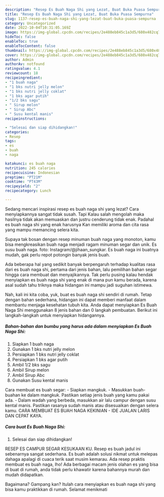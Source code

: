 ```yaml
---
description: "Resep Es Buah Naga Shi yang Lezat, Buat Buka Puasa Sempurna"
title: "Resep Es Buah Naga Shi yang Lezat, Buat Buka Puasa Sempurna"
slug: 1137-resep-es-buah-naga-shi-yang-lezat-buat-buka-puasa-sempurna
category: Uncategorized
date: 2022-10-04T10:31:05.169Z
image: https://img-global.cpcdn.com/recipes/2e488eb845c1a3d5/680x482cq70/es-buah-naga-shi-foto-resep-utama.jpg
hideToc: false
enableToc: true
enableTocContent: false
thumbnail: https://img-global.cpcdn.com/recipes/2e488eb845c1a3d5/680x482cq70/es-buah-naga-shi-foto-resep-utama.jpg
cover: https://img-global.cpcdn.com/recipes/2e488eb845c1a3d5/680x482cq70/es-buah-naga-shi-foto-resep-utama.jpg
author: Admin
authorAv: notfound
ratingvalue: 4.1
reviewcount: 18
recipeingredient:
- "1 buah naga"
- "1 bks nutri jelly melon"
- "1 bks nutri jelly coklat"
- "1 bks agar putih"
- "1/2 bks sagu"
- " Sirup melon"
- " Sirup Abc"
- " Susu kental manis"
recipeinstructions:

- "Selesai dan siap dihidangkan!"
categories:
- Resep
tags:
- es
- buah
- naga

katakunci: es buah naga 
nutrition: 245 calories
recipecuisine: Indonesian
preptime: "PT21M"
cooktime: "PT43M"
recipeyield: "2"
recipecategory: Lunch

---
```



Sedang mencari inspirasi resep es buah naga shi yang lezat? Cara menyiapkannya sangat tidak susah. Tapi Kalau salah mengolah maka hasilnya tidak akan memuaskan dan justru cenderung tidak enak. Padahal es buah naga shi yang enak harusnya Kan memiliki aroma dan cita rasa yang mampu memancing selera kita.


Supaya tak bosan dengan resep minuman buah naga yang monoton, kamu bisa mengkreasikan buah naga menjadi ragam minuman segar dan unik. Es susu buah naga. foto: Instagram/@jihaan_sungkar. Es buah naga ini buatnya mudah, gak perlu repot potongin banyak jenis buah.

Ada beberapa hal yang sedikit banyak berpengaruh terhadap kualitas rasa dari es buah naga shi, pertama dari jenis bahan, lalu pemilihan bahan segar hingga cara membuat dan menyajikannya. Tak perlu pusing kalau hendak menyiapkan es buah naga shi yang enak di mana pun kamu berada, karena asal sudah tahu triknya maka hidangan ini mampu jadi suguhan istimewa.


Nah, kali ini kita coba, yuk, buat es buah naga shi sendiri di rumah. Tetap dengan bahan sederhana, hidangan ini dapat memberi manfaat dalam membantu menjaga kesehatan tubuh kita. Anda dapat menyiapkan Es Buah Naga Shi menggunakan 8 jenis bahan dan 0 langkah pembuatan. Berikut ini langkah-langkah untuk menyiapkan hidangannya.

<!--inarticleads1-->

##### Bahan-bahan dan bumbu yang harus ada dalam menyiapkan Es Buah Naga Shi:

1. Siapkan 1 buah naga
1. Gunakan 1 bks nutri jelly melon
1. Persiapkan 1 bks nutri jelly coklat
1. Persiapkan 1 bks agar putih
1. Ambil 1/2 bks sagu
1. Ambil  Sirup melon
1. Ambil  Sirup Abc
1. Gunakan  Susu kental manis


Cara membuat es buah segar: - Siapkan mangkuk. - Masukkan buah-buahan ke dalam mangkuk. Pastikan setiap jenis buah yang kamu pakai ada. - Dalam wadah yang berbeda, masukkan air lalu campur dengan susu kental manis. Pastikan rasanya sudah manis atau disesuaikan dengan selera kamu. CARA MEMBUAT ES BUAH NAGA KEKINIAN - IDE JUALAN LARIS DAN CEPAT KAYA. 

<!--inarticleads2-->

##### Cara buat Es Buah Naga Shi:


1. Selesai dan siap dihidangkan!

RESEP ES CAMPUR SEGAR KESUKAAN KU. Resep es buah jadul ini sebenarnya sangat sederhana. Es buah adalah solusi nikmat untuk melepas dahaga apalagi di cuaca terik saat musim kemarau. Ada resep praktis membuat es buah naga, lho! Ada berbagai macam jenis olahan es yang bisa di buat di rumah, anda tidak perlu khawatir karena bahannya murah dan mudah didapatkan. 

Bagaimana? Gampang kan? Itulah cara menyiapkan es buah naga shi yang bisa kamu praktikkan di rumah. Selamat menikmati
